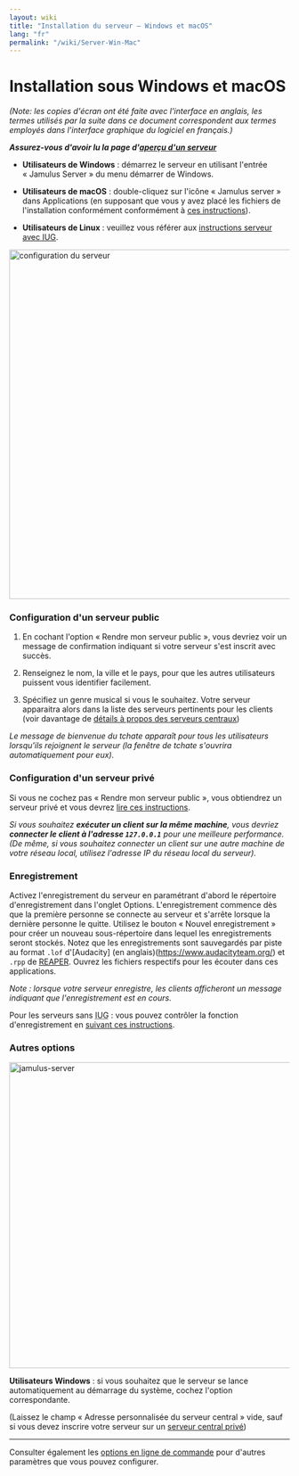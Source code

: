 ```yaml
---
layout: wiki
title: "Installation du serveur – Windows et macOS"
lang: "fr"
permalink: "/wiki/Server-Win-Mac"
---
```


# Installation sous Windows et macOS
_(Note: les copies d'écran ont été faite avec l'interface en anglais, les termes utilisés par la suite dans ce document correspondent aux termes employés dans l'interface graphique du logiciel en français.)_

**_Assurez-vous d'avoir lu la page d'[aperçu d'un serveur](Running-a-Server)_**

* **Utilisateurs de Windows** : démarrez le serveur en utilisant l'entrée « Jamulus Server » du menu démarrer de Windows.

* **Utilisateurs de macOS** : double-cliquez sur l'icône « Jamulus server » dans Applications (en supposant que vous y avez placé les fichiers de l'installation conformément conformément à [ces instructions](Installation-for-Macintosh)).

* **Utilisateurs de Linux** : veuillez vous référer aux [instructions serveur avec IUG](Server-Linux#exécuter-un-serveur-avec-iug).

<img width="627" alt="configuration du serveur" src="https://user-images.githubusercontent.com/8705846/106392488-5d17ac00-63f2-11eb-8b83-199bdbd3b5bc.png">

### Configuration d'un serveur public

1. En cochant l'option « Rendre mon serveur public », vous devriez voir un message de confirmation indiquant si votre serveur s'est inscrit avec succès.

1. Renseignez le nom, la ville et le pays, pour que les autres utilisateurs puissent vous identifier facilement.

1. Spécifiez un genre musical si vous le souhaitez. Votre serveur apparaitra alors dans la liste des serveurs pertinents pour les clients (voir davantage de [détails à propos des serveurs centraux](Central-Servers))
 
_Le message de bienvenue du tchate apparaît pour tous les utilisateurs lorsqu'ils rejoignent le serveur (la fenêtre de tchate s'ouvrira automatiquement pour eux)._

### Configuration d'un serveur privé

Si vous ne cochez pas « Rendre mon serveur public », vous obtiendrez un serveur privé et vous devrez [lire ces instructions](Running-a-Private-Server).

_Si vous souhaitez **exécuter un client sur la même machine**, vous devriez **connecter le client à l'adresse `127.0.0.1`** pour une meilleure performance. (De même, si vous souhaitez connecter un client sur une autre machine de votre réseau local, utilisez l'adresse IP du réseau local du serveur)._

### Enregistrement

Activez l'enregistrement du serveur en paramétrant d'abord le répertoire d'enregistrement dans l'onglet Options. L'enregistrement commence dès que la première personne se connecte au serveur et s'arrête lorsque la dernière personne le quitte. Utilisez le bouton « Nouvel enregistrement » pour créer un nouveau sous-répertoire dans lequel les enregistrements seront stockés. Notez que les enregistrements sont sauvegardés par piste au format `.lof` d'[Audacity] (en anglais)(https://www.audacityteam.org/) et `.rpp` de [REAPER](https://fr.wikipedia.org/wiki/Reaper_(logiciel)). Ouvrez les fichiers respectifs pour les écouter dans ces applications.

_Note : lorsque votre serveur enregistre, les clients afficheront un message indiquant que l'enregistrement est en cours._

Pour les serveurs sans <abbr title="Interface utilisateur graphique">IUG</abbr> : vous pouvez contrôler la fonction d'enregistrement en [suivant ces instructions](Server-Linux#contrôler-les-enregistrements).

### Autres options

<img width="549" alt="jamulus-server" src="https://user-images.githubusercontent.com/8705846/106392489-5e48d900-63f2-11eb-95e4-b80fafe67e7a.png">

**Utilisateurs Windows** : si vous souhaitez que le serveur se lance automatiquement au démarrage du système, cochez l'option correspondante.

(Laissez le champ « Adresse personnalisée du serveur central » vide, sauf si vous devez inscrire votre serveur sur un [serveur central privé](Choosing-a-Server-Type#3-central))

***

Consulter également les [options en ligne de commande](Command-Line-Options) pour d'autres paramètres que vous pouvez configurer.
